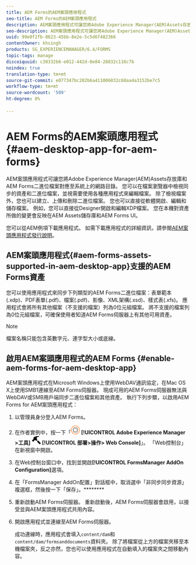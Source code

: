 ```yaml
---
title: AEM Forms的AEM案頭應用程式
seo-title: AEM Forms的AEM案頭應用程式
description: AEM案頭應用程式可讓您將Adobe Experience Manager(AEM)Assets存放庫和AEM Forms二進位檔案對應至系統上的網路目錄。 進一步瞭解AEM案頭應用程式支援的資產，以及如何啟用AEM Forms for AEM案頭應用程式。
seo-description: AEM案頭應用程式可讓您將Adobe Experience Manager(AEM)Assets存放庫和AEM Forms二進位檔案對應至系統上的網路目錄。 進一步瞭解AEM案頭應用程式支援的資產，以及如何啟用AEM Forms for AEM案頭應用程式。
uuid: 99e0f2fb-8623-45bb-8e2e-5c5d6f482366
contentOwner: khsingh
products: SG_EXPERIENCEMANAGER/6.4/FORMS
topic-tags: manage
discoiquuid: c30332b6-e012-442d-8e84-28832c116c7b
noindex: true
translation-type: tm+mt
source-git-commit: e077347bc202b6a411006032c68aa4a3152be7c5
workflow-type: tm+mt
source-wordcount: '509'
ht-degree: 0%

---
```



# AEM Forms的AEM案頭應用程式{#aem-desktop-app-for-aem-forms}

AEM案頭應用程式可讓您將Adobe Experience Manager(AEM)Assets存放庫和AEM Forms二進位檔案對應至系統上的網路目錄。 您可以在檔案瀏覽器中檢視同步的資產和二進位檔案，並視需要使用各種應用程式來編輯檔案。 除了檢視檔案外，您也可以建立、上傳和刪除二進位檔案。 您也可以直接從軟體開啟、編輯和儲存檔案。 例如，您可以直接從Designer開啟和編輯XDP檔案。 您在本機對資產所做的變更會反映在AEM Assets儲存庫和AEM Forms UI。

您可以從AEM例項下載應用程式。 如需下載應用程式的詳細資訊，請參閱[AEM案頭應用程式發行說明](https://helpx.adobe.com/experience-manager/desktop-app/release-notes.html)。

## AEM案頭應用程式{#aem-forms-assets-supported-in-aem-desktop-app}支援的AEM Forms資產

您可以使用應用程式來同步下列類型的AEM Forms二進位檔案：表單範本(.xdp)、PDF表單(.pdf)、檔案(.pdf)、影像、XML架構(.xsd)、樣式表(.xfs)。 應用程式會將所有其他檔案（不支援的檔案）列為0位元組檔案。 將不支援的檔案列為0位元組檔案，可確保使用者知道AEM Forms伺服器上有其他可用資產。

>[!NOTE]
>
>檔案名稱只能包含英數字元、連字型大小或底線。

## 啟用AEM案頭應用程式的AEM Forms {#enable-aem-forms-for-aem-desktop-app}

AEM案頭應用程式在Microsoft Windows上使用WebDAV通訊協定，在Mac OS X上使用SMB1連線至AEM Forms伺服器。 現成可用的AEM Forms伺服器無法與WebDAV或SMB用戶端同步二進位檔案和其他資產。 執行下列步驟，以啟用AEM Forms for AEM案頭應用程式：

1. 以管理員身分登入AEM Forms。
1. 在作者實例中，按一下「![adobeexperiencemanager](assets/adobeexperiencemanager.png) **[!UICONTROL Adobe Experience Manager >工具]** ![ hammer](assets/hammer.png) **[!UICONTROL 部署>操作> Web Console]**」。 「Web控制台」在新視窗中開啟。
1. 在Web控制台窗口中，找到並開啟&#x200B;**[!UICONTROL FormsManager AddOn Configuration]**&#x200B;選項。
1. 在「FormsManager AddOn配置」對話框中，取消選中「非同步同步資源」複選框，然後按一下「保存」。********
1. 重新啟動AEM Forms伺服器。 重新啟動後，AEM Forms伺服器會啟用，以接受並與AEM案頭應用程式共用內容。
1. 開啟應用程式並連線至AEM Forms伺服器。

   成功連線時，應用程式會填入`content/dam`和`content/dam/formsanddocuments`資料夾。 除了將檔案從上方的檔案夾移至本機檔案夾，反之亦然，您也可以使用應用程式在自動填入的檔案夾之間移動內容。

